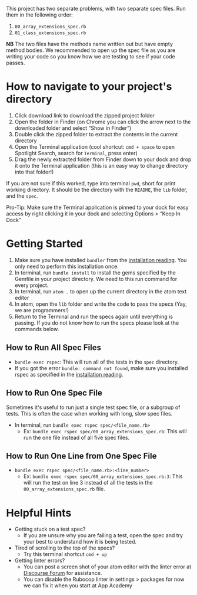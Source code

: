 This project has two separate problems, with two separate spec files. Run
them in the following order:

1. `00_array_extensions_spec.rb`
1. `01_class_extensions_spec.rb`

**NB** The two files have the methods name written out but have empty method bodies. We recommended to open up the spec file as you are writing your code so you know how we are testing to see if your code passes.

# How to navigate to your project's directory

1. Click download link to download the zipped project folder
1. Open the folder in Finder (on Chrome you can click the arrow next to the downloaded folder and select “Show in Finder”)
1. Double click the zipped folder to extract the contents in the current directory
1. Open the Terminal application (cool shortcut: `cmd + space` to open Spotlight Search, search for `Terminal`, press enter)
1. Drag the newly extracted folder from Finder down to your dock and drop it onto the Terminal application (this is an easy way to change directory into that folder!)

If you are not sure if this worked, type into terminal `pwd`, short for print working directory. It should be the directory with the `README`, the `lib` folder, and the `spec`.

Pro-Tip: Make sure the Terminal application is pinned to your dock for easy access by right clicking it in your dock and selecting Options > “Keep In Dock”

# Getting Started

1. Make sure you have installed `bundler` from the [installation reading][install-rspec]. You only need to perform this installation once.
1. In terminal, run `bundle install` to install the gems specified by the Gemfile in your project directory. We need to this run command for every project.
1. In terminal, run `atom .` to open up the current directory in the atom text editor
1. In atom, open the `lib` folder and write the code to pass the specs (Yay, we are programmers!)
1. Return to the Terminal and run the specs again until everything is passing. If you do not know how to run the specs please look at the commands below.

## How to Run All Spec Files

+ `bundle exec rspec`: This will run all of the tests in the `spec` directory.
+ If you got the error `bundle: command not found`, make sure you installed rspec as specified in the [installation reading][install-rspec].

## How to Run One Spec File

Sometimes it's useful to run just a single test spec file, or a subgroup of tests.
This is often the case when working with long, slow spec files.

+ In terminal, run `bundle exec rspec spec/<file_name.rb>`
  + Ex: `bundle exec rspec spec/00_array_extensions_spec.rb`: This will run the one file instead of all five spec files.

## How to Run One Line from One Spec File

+ `bundle exec rspec spec/<file_name.rb>:<line_number>`
  + Ex: `bundle exec rspec spec/00_array_extensions_spec.rb:3`: This will run the test on line 3 instead of all the tests in the `00_array_extensions_spec.rb` file.

# Helpful Hints

+ Getting stuck on a test spec?
  + If you are unsure why you are failing a test, open the spec and try your best to understand how it is being tested.
+ Tired of scrolling to the top of the specs?
  + Try this terminal shortcut `cmd + up`
+ Getting linter errors?
  + You can post a screen shot of your atom editor with the linter error at [Discourse Forum][forum] for assistance.
  + You can disable the Rubocop linter in settings > packages for now we can fix it when you start at App Academy

[install-rspec]: ./3-installing_rspec
[forum]: https://appacademy-online.trydiscourse.com/
